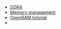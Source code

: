 - [DDR4](https://www.systemverilog.io/design/ddr4-basics/)
- [Memory management](https://cseweb.ucsd.edu/classes/su09/cse120/lectures/Lecture7.pdf)
- [OpenRAM tutorial](https://cornell-ece5745.github.io/ece5745-S05-srams/)
- 